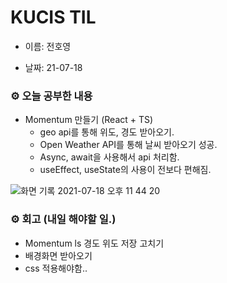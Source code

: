# KUCIS TIL

- 이름: 전호영

- 날짜: 21-07-18

### ⚙️ 오늘 공부한 내용

- Momentum 만들기 (React + TS)
  - geo api를 통해 위도, 경도 받아오기.
  - Open Weather API를 통해 날씨 받아오기 성공.
  - Async, await을 사용해서 api 처리함.
  - useEffect, useState의 사용이 전보다 편해짐.

![화면 기록 2021-07-18 오후 11 44 20](https://user-images.githubusercontent.com/78394999/126071801-2afb392c-6ccb-4bba-b105-1b3ec3b670c4.gif)

### ⚙️ 회고 (내일 해야할 일.)

- Momentum ls 경도 위도 저장 고치기
- 배경화면 받아오기
- css 적용해야함..
